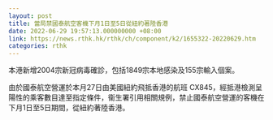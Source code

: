 ```yaml
---
layout: post
title: 當局禁國泰航空客機下月1日至5日從紐約著陸香港
date: 2022-06-29 19:57:13.000000000 +08:00
link: https://news.rthk.hk/rthk/ch/component/k2/1655322-20220629.htm
categories: rthk
---
```


本港新增2004宗新冠病毒確診，包括1849宗本地感染及155宗輸入個案。

由於國泰航空營運於本月27日由美國紐約飛抵香港的航班 CX845，經抵港檢測呈陽性的乘客數目達至指定條件，衞生署引用相關規例，禁止國泰航空營運的客機在下月1日至5日期間，從紐約著陸香港。
